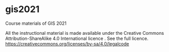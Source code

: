 # gis2021
Course materials of GIS 2021

All the instructional material is made available under the Creative Commons Attribution-ShareAlike 4.0 International licence . See the full licence. https://creativecommons.org/licenses/by-sa/4.0/legalcode
